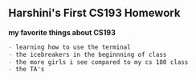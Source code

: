## Harshini's First CS193 Homework
**my favorite things about CS193**
```markdown
- learning how to use the terminal
- the icebreakers in the beginnning of class
- the more girls i see compared to my cs 180 class
- the TA's
```

